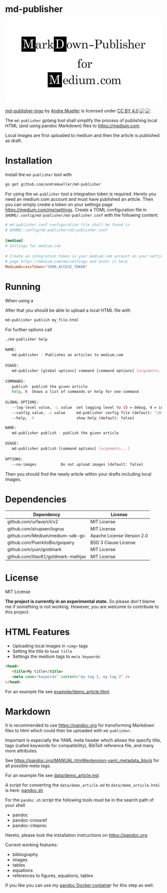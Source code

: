# md-publisher

![md-publisher Logo](logo/md-publisher.png)

<p xmlns:dct="http://purl.org/dc/terms/" xmlns:cc="http://creativecommons.org/ns#" class="license-text"><a rel="cc:attributionURL" property="dct:title" href="https://github.com/andremueller/md-publisher/blob/master/logo/md-publisher.svg">md-publisher-logo</a> by <a rel="cc:attributionURL dct:creator" property="cc:attributionName" href="www.kiwisound.de">Andre Mueller</a> is licensed under <a rel="license" href="https://creativecommons.org/licenses/by/4.0">CC BY 4.0<img style="height:22px!important;margin-left:3px;vertical-align:text-bottom;" src="https://mirrors.creativecommons.org/presskit/icons/cc.svg?ref=chooser-v1" /><img style="height:22px!important;margin-left:3px;vertical-align:text-bottom;" src="https://mirrors.creativecommons.org/presskit/icons/by.svg?ref=chooser-v1" /></a></p>

The `md-publisher` golang tool shall simplify the process of publishing local HTML (and
using pandoc Markdown) files to https://medium.com.

Local images are first uploaded to medium and then the article is published as
draft.

# Installation

Install the `md-publisher` tool with
```bash
go get github.com/andremueller/md-publisher
```

For using the `md-publisher` tool a integration token is required. Hereto you need an medium.com account and must have published an article. Then you can simply create a token on your settings page https://medium.com/me/settings.
Create a TOML configuration file in `$HOME/.config/md-publisher/md-publisher.conf` with the following content:

```TOML
# md-publisher.conf configuration file shall be found in
# $HOME/.config/md-publisher/md-publisher.conf

[medium]
# Settings for medium.com

# Create an integration token in your medium.com account on your settings
# page https://medium.com/me/settings and enter it here
MediumAccessToken="YOUR_ACCESS_TOKEN"
```

# Running

When using a 

After that you should be able to upload a local HTML file with

```bash
md-publisher publish my_file.html
```

For further options call
```bash
./md-publisher help

NAME:
   md-publisher - Publishes an articles to medium.com

USAGE:
   md-publisher [global options] command [command options] [arguments...]

COMMANDS:
   publish  publish the given article
   help, h  Shows a list of commands or help for one command

GLOBAL OPTIONS:
   --log-level value, -L value  set logging level to (5 = debug, 4 = info, 3 = warn, 2 = error, 1 = fatal (default: 5)
   --config value, -c value     md-publisher config file (default: "/Users/muellera/.config/md-publisher/md-publisher.conf")
   --help, -h                   show help (default: false)
```

```bash
NAME:
   md-publisher publish - publish the given article

USAGE:
   md-publisher publish [command options] [arguments...]

OPTIONS:
   --no-images           Do not upload images (default: false)
```

Then you should find the newly article within your drafts including local images.

# Dependencies

| Dependency                          | License                    |
| ----------------------------------- | -------------------------- |
| github.com/urfave/cli/v2            | MIT License                |
| github.com/sirupsen/logrus          | MIT License                |
| github.com/Medium/medium-sdk-go     | Apache License Version 2.0 |
| github.com/PuerkitoBio/goquery      | BSD 3 Clause License       |
| github.com/yuin/goldmark            | MIT License                |
| github.com/litao91/goldmark-mathjax | MIT License                |


# License

MIT License

**The project is currently in an experimental state.**
So please don't blame me if something is not working. However, you are welcome to contribute to this project.

# HTML Features

- Uploading local images in `<img>` tags
- Setting the title to `head title`
- Settings the medium tags to `meta keywords`

```html
<head>
   <title>My title</title>
   <meta name="keywords" content="my tag 1, my tag 2" />
</head>
```

For an example file see [example/demo_article.html](example/demo_article.html).

# Markdown

It is recommended to use https://pandoc.org for transforming Markdown files to
html which could then be uploaded with `md-publisher`.

Important is especially the YAML meta header which allows the specify title, tags (called keywords for
compatibility), BibTeX reference file, and many more attributes.

See https://pandoc.org/MANUAL.html#extension-yaml_metadata_block for all possible meta tags.

For an example file see [data/demo_article.md](data/demo_article.md).

A script for converting the `data/demo_article.md` to `data/demo_article.html` is here:
[pandoc.sh](pandoc.sh)

For the `pandoc.sh` script the following tools must be in the search path of your shell
- pandoc
- pandoc-crossref
- pandoc-citeproc

Hereto, please look the installation instructions on https://pandoc.org.

Current working features:

- bibliography
- images
- tables
- equations
- references to figures, equations, tables

If you like you can use my [pandoc Docker containe](https://github.com/andremueller/pandoc-docker)r for this step as well.